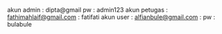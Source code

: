 akun admin : dipta@gmail pw : admin123
akun petugas : fathimahlaif@gmail.com : fatifati
akun user : alfianbule@gmail.com : pw : bulabule
